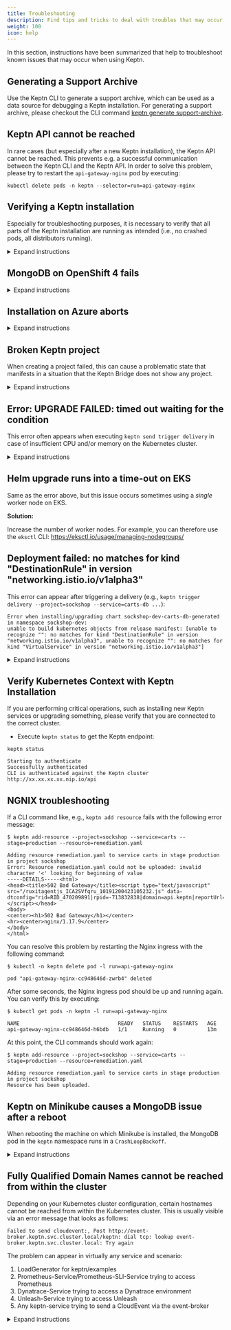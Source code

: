 ```yaml
---
title: Troubleshooting
description: Find tips and tricks to deal with troubles that may occur when using Keptn. 
weight: 100
icon: help
---
```


In this section, instructions have been summarized that help to troubleshoot known issues that may occur when using Keptn.

## Generating a Support Archive

Use the Keptn CLI to generate a support archive, which can be used as a data source for debugging a Keptn installation.
For generating a support archive, please checkout the CLI command [keptn generate support-archive](../reference/cli/commands/keptn_generate_support-archive).

## Keptn API cannot be reached

In rare cases (but especially after a new Keptn installation), the Keptn API cannot be reached.
This prevents e.g. a successful communication between the Keptn CLI and the Keptn API.
In order to solve this problem, please try to restart the `api-gateway-nginx` pod by executing:

```console
kubectl delete pods -n keptn --selector=run=api-gateway-nginx
```

## Verifying a Keptn installation

Especially for troubleshooting purposes, it is necessary to verify that all parts of the Keptn installation are running as intended (i.e., no crashed pods, all distributors running).

<details><summary>Expand instructions</summary>
<p>

- To verify your Keptn installation, retrieve the pods running in the `keptn` namespace.

```console
kubectl get pods -n keptn
```

```console
NAME                                                              READY   STATUS    RESTARTS   AGE
api-gateway-nginx-5669667d4f-2ppg9                                1/1     Running   0          20s
api-service-5b846f4d5b-trmbp                                      1/1     Running   0          28s
bridge-6dcc7cc967-hfvdv                                           1/1     Running   0          21s
configuration-service-589fbfb7d9-2rrmv                            2/2     Running   2          30s
eventbroker-go-7d9bbd5b88-84lgf                                   1/1     Running   0          31s
gatekeeper-service-58d89b6c79-bxzsv                               2/2     Running   2          31s
helm-service-67c6fff6d-qxhsj                                      2/2     Running   0          23s
helm-service-continuous-deployment-distributor-7c4455d697-gwwgj   1/1     Running   3          30s
jmeter-service-5444cc4968-v559v                                   2/2     Running   2          30s
keptn-nats-cluster-0                                              3/3     Running   0          28s
lighthouse-service-65ff48dc57-6hdvx                               2/2     Running   2          30s
mongodb-59975d9f4c-nn5c2                                          1/1     Running   0          26s
mongodb-datastore-7fdb567996-lgjj8                                2/2     Running   2          33s
remediation-service-56777cb979-957l4                              2/2     Running   2          33s
shipyard-service-57c6996f47-pzs9r                                 2/2     Running   2          34s
openshift-route-service-57b45c4dfc-4x5lm                          2/2     Running   0          32s (OpenShift only)
```

</p></details>

## MongoDB on OpenShift 4 fails
<details><summary>Expand instructions</summary>
<p>

**Reason:** 

The root cause of this issue is that the MongoDB (as deployed by the default Keptn installation) tries to set `mongodb` as the owner for the files in `/var/lib/mongodb/data`. However, this is not allowed for some Persistent Volumes (PVs) with the assigned rights.

**Solution:** 

Please execute the following command to change the image of the `mongodb` deployment to run `mongodb` as root: 

```console
kubectl set image deployment/mongodb mongodb=keptn/mongodb-privileged:latest -n keptn
```
</p></details>

## Installation on Azure aborts
<details><summary>Expand instructions</summary>
<p>

**Investigation:**

The Keptn installation is aborting with the following error:

```console
Cannot obtain the cluster/pod IP CIDR
```

**Reason:** 

The root cause of this issue is that `kubenet` is not used in your AKS cluster. However, it is needed to retrieve the `podCidr` according to the official docs: https://docs.microsoft.com/en-us/rest/api/aks/managedclusters/createorupdate#containerservicenetworkprofile 

**Solution:** 

Please select the **Kubenet network plugin (basic)** when setting up your AKS cluster, instead of *Azure network plugin (advanced)* and retry the installation. You can find more information here: https://docs.microsoft.com/en-us/azure/aks/configure-kubenet 

</p></details>


## Broken Keptn project

When creating a project failed, this can cause a problematic state that manifests in a situation that the Keptn Bridge does not show any project.

<details><summary>Expand instructions</summary>
<p>

**Situation**: Executing [keptn create project](../reference/cli/commands/keptn_create_project) failed with following error message: 

```console
Starting to create project   
ID of Keptn context: 9d1a30cd-e00b-4354-a308-03e50368bc40  
Creating project sockshop failed. Could not commit changes.
```

**Problem**: The Keptn Bridge does not show any project even though other projects were already displayed. 

**Solution**: 

* Try to execute the command [keptn delete project](../reference/cli/commands/keptn_delete_project):

* If the command did not work, manually delete the faulty project in the `configuration-service` pod.

    1. Connect to the pod of `configuration-service`: 
    ```console
    kubectl -n keptn exec -it svc/configuration-service sh`
    ```

    1. In the pod, go to: `/data/config/`

    1. Delete the directory with the name of the faulty project: 
    ```console
    rm -rf projectXYZ 
    ```

</p></details>


## Error: UPGRADE FAILED: timed out waiting for the condition

This error often appears when executing `keptn send trigger delivery` in case of insufficient CPU and/or memory on the Kubernetes cluster.

<details><summary>Expand instructions</summary>
<p>

**Investigation:**

The Helm upgrade runs into a time-out when deploying a new artifact of your service using

```console
keptn trigger delivery
```

**Reason:** 

In this case, Helm creates a new Kubernetes Deployment with the new artifact, but Kubernetes fails to start the pod. 
Unfortunately, there is no way to catch this error by Helm (right now). A good way to detect the error is to look at the Kubernetes events captured by the cluster:

```console
kubectl -n sockshop-dev get events  --sort-by='.metadata.creationTimestamp'
```

where `sockshop-dev` is the project and stage that you are trying to deploy to.

*Note*: This error can also occur at a later stage (e.g., when using blue-green deployments).

**Solution:** 

Increase the number of vCPUs and/or memory, or add another Kubernetes worker node.

</p></details>


## Helm upgrade runs into a time-out on EKS

Same as the error above, but this issue occurs sometimes using a _single_ worker node on EKS.

**Solution:** 

Increase the number of worker nodes. For example, you can therefore use the `eksctl` CLI:
https://eksctl.io/usage/managing-nodegroups/

## Deployment failed: no matches for kind "DestinationRule" in version "networking.istio.io/v1alpha3"

This error can appear after triggering a delivery (e.g., `keptn trigger delivery --project=sockshop --service=carts-db ...`):
```
Error when installing/upgrading chart sockshop-dev-carts-db-generated in namespace sockshop-dev: 
unable to build kubernetes objects from release manifest: [unable to recognize "": no matches for kind "DestinationRule" in version "networking.istio.io/v1alpha3", unable to recognize "": no matches for kind "VirtualService" in version "networking.istio.io/v1alpha3"]
```

<details><summary>Expand instructions</summary>
<p>

**Investigation:**

`helm-service` triggers a helm upgrade when deploying a new artifact of the respective service. However, the upgrade fails with the aforementioned error message displayed in Keptn Bridge.

**Reason:**

In this case, Helm applies the Kubernetes manifests shipped with the new artifact on the Kubernetes cluster, but Kubernetes fails to find the resources `"DestinationRule"` and `"VirtualService"` which are part of Istio.
Most likely Istio is not installed on your Kubernetes cluster.

**Solution:**

Install Istio as described in the [Install and configure Istio](../../previous-releases/install/istio) section.

</p></details>


## Verify Kubernetes Context with Keptn Installation

If you are performing critical operations, such as installing new Keptn services or upgrading something, please verify
that you are connected to the correct cluster.

* Execute `keptn status` to get the Keptn endpoint: 

```console
keptn status
```

```console
Starting to authenticate
Successfully authenticated
CLI is authenticated against the Keptn cluster http://xx.xx.xx.xx.nip.io/api
```

## NGNIX troubleshooting

If a CLI command like, e.g., `keptn add resource` fails with the following error message:

```
$ keptn add-resource --project=sockshop --service=carts --stage=production --resource=remediation.yaml

Adding resource remediation.yaml to service carts in stage production in project sockshop
Error: Resource remediation.yaml could not be uploaded: invalid character '<' looking for beginning of value
-----DETAILS-----<html>
<head><title>502 Bad Gateway</title><script type="text/javascript" src="/ruxitagentjs_ICA2SVfqru_10191200423105232.js" data-dtconfig="rid=RID_470209891|rpid=-713832838|domain=api.keptn|reportUrl=/rb_bf35021xvs|app=ea7c4b59f27d43eb|featureHash=ICA2SVfqru|rdnt=1|uxrgce=1|bp=2|cuc=k1g1l44n|srms=1,1,,,|uxrgcm=100,25,300,3;100,25,300,3|dpvc=1|bismepl=2000|lastModification=1587774023960|dtVersion=10191200423105232|tp=500,50,0,1|uxdcw=1500|agentUri=/ruxitagentjs_ICA2SVfqru_10191200423105232.js"></script></head>
<body>
<center><h1>502 Bad Gateway</h1></center>
<hr><center>nginx/1.17.9</center>
</body>
</html>
```

You can resolve this problem by restarting the Nginx ingress with the following command:

```
$ kubectl -n keptn delete pod -l run=api-gateway-nginx

pod "api-gateway-nginx-cc948646d-zwrb4" deleted
```

After some seconds, the Nginx ingress pod should be up and running again. You can verify this by executing:

```
$ kubectl get pods -n keptn -l run=api-gateway-nginx

NAME                                READY   STATUS    RESTARTS   AGE
api-gateway-nginx-cc948646d-h6bdb   1/1     Running   0          13m
```

At this point, the CLI commands should work again:

```
$ keptn add-resource --project=sockshop --service=carts --stage=production --resource=remediation.yaml

Adding resource remediation.yaml to service carts in stage production in project sockshop
Resource has been uploaded.
```

## Keptn on Minikube causes a MongoDB issue after a reboot

When rebooting the machine on which Minikube is installed, the MongoDB pod in the `keptn` namespace runs in a `CrashLoopBackoff`. 

<details><summary>Expand instructions</summary>
<p>

**Note:** Minikube is a Kubernetes distribution for development environments. Please go with K3s/K3d for a more stable setup.

**Investigation:**

* To verify the problem, investigate the logs of the mongodb pod:

```console
kubectl logs -n keptn mongodb-578b4d8bcd-dhgb8
```

```console
=> sourcing /usr/share/container-scripts/mongodb/pre-init//10-check-env-vars.sh ...
=> sourcing /usr/share/container-scripts/mongodb/pre-init//20-setup-wiredtiger-cache.sh ...
=> sourcing /usr/share/container-scripts/mongodb/pre-init//30-set-config-file.sh ...
=> sourcing /usr/share/container-scripts/mongodb/pre-init//35-setup-default-datadir.sh ...
ERROR: Couldn't write into /var/lib/mongodb/data
CAUSE: current user doesn't have permissions for writing to /var/lib/mongodb/data directory
DETAILS: current user id = 184, user groups: 184 0
stat: failed to get security context of '/var/lib/mongodb/data': No data available
DETAILS: directory permissions: drwxr-xr-x owned by 0:0, SELinux: ?
```

**Reason:** 

The problem is a permission issue on the `/var/lib/mongodb/data` folder. See [kubernetes/minikube#1184](https://github.com/kubernetes/minikube/issues/1184) and Minikube 'none' driver: https://minikube.sigs.k8s.io/docs/reference/drivers/none/ which lay out complexity for persistence.

**Solution:** 

A workaround for this issue is to add an `initContainer` to the mongodb deployment as shown below. This container will be executed before the actual mongodb container and sets the right permissions on the `/var/lib/mongodb/data` folder. 

```yaml
initContainers:
- name: volume-mount-hack
    image: busybox
    command: ["sh", "-c", "chown -R 184:184 /var/lib/mongodb/data"]
    volumeMounts:
    - name: mongodata
      mountPath: /var/lib/mongodb/data
```

</p></details>


## Fully Qualified Domain Names cannot be reached from within the cluster

Depending on your Kubernetes cluster configuration, certain hostnames cannot be reached from within the Kubernetes cluster. This is usually visible via an error message that looks as follows:
```
Failed to send cloudevent:, Post http://event-broker.keptn.svc.cluster.local/keptn: dial tcp: lookup event-broker.keptn.svc.cluster.local: Try again
```

The problem can appear in virtually any service and scenario:

1. LoadGenerator for keptn/examples
1. Prometheus-Service/Prometheus-SLI-Service trying to access Prometheus
1. Dynatrace-Service trying to access a Dynatrace environment
1. Unleash-Service trying to access Unleash
1. Any keptn-service trying to send a CloudEvent via the event-broker

<details><summary>Expand instructions</summary>
<p>


**Problem**: Trying to access certain hostnames does not work within the cluster.

The reason behind this is that some Kubernetes cluster configurations have issues when it comes to resolving internal hostnames like `service.namespace.svc.cluster.local`, but potentially reaching ANY hostname might fail, e.g., trying to fetch a URL via `wget keptn.sh`.

**Analysis**: To find out whether you are affected or not, please run an `alpine:3.11` container that tries to access the Kubernetes API or any external hostname, e.g.:

```
kubectl run -i --restart=Never --rm test-${RANDOM} --image=alpine:3.11 -- sh -c "wget --no-check-certificate https://kubernetes.default.svc.cluster.local/api/v1"
```

```
kubectl run -i --restart=Never --rm test-${RANDOM} --image=alpine:3.11 -- sh -c "wget https://keptn.sh"
```

If in any of the above instances you get a "bad address", then you are most likely affected, e.g.:
```
wget: bad address 'kubernetes.default.svc.cluster.local'
```

If it prints a download bar, the content of the requested URL or an HTTP 400 error (or similar), the connection works, e.g.:
```
Connecting to kubernetes.default.svc.cluster.local (10.0.80.1:443)
saving to 'v1'
v1                   100% |********************************| 10337  0:00:00 ETA
```

The problem behind this is usually a misconfiguration for the nameserver or the local `/etc/resolv.conf` configuration (e.g., searchdomains). 

More details can be found at [GitHub Kubernetes Issue #64924](https://github.com/kubernetes/kubernetes/issues/64924).

**Solutions**: 

* Verify that your cluster's nameserver configuration is working as expected, especially the searchdomains. Easiest way to verify is to look at the output of
   ```console
   nslookup keptn.sh
   ```
   on your physical machine as well as within your Kubernetes cluster:
   ```console
   kubectl run -i --restart=Never --rm test-${RANDOM} --image=alpine:3.11 -- sh -c "nslookup keptn.sh" 
   ```
   * If a nameserver returns `NXDOMAIN` or `Non-authoritative answer`, everything is fine. 
   * If at any point a nameserver returns an `ERRFAIL`, `SERVFAIL` or similar, update the hosts `/etc/resolv.conf` file (together with your administrator) and try again.
   
* Overwrite the DNS config `ndots` to `ndots:1` [in all deployment manifests](https://pracucci.com/kubernetes-dns-resolution-ndots-options-and-why-it-may-affect-application-performances.html).

</p></details>
